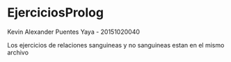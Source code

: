 # EjerciciosProlog
Kevin Alexander Puentes Yaya - 20151020040

Los ejercicios de relaciones sanguineas y no sanguineas estan en el mismo archivo